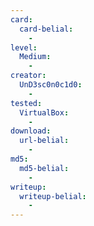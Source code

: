 ```yaml
---
card:
  card-belial:
    -
level:
  Medium:
    -
creator:
  UnD3sc0n0c1d0:
    -
tested:
  VirtualBox:
    -
download:
  url-belial:
    -
md5:
  md5-belial:
    -
writeup:
  writeup-belial:
    -
---
```

